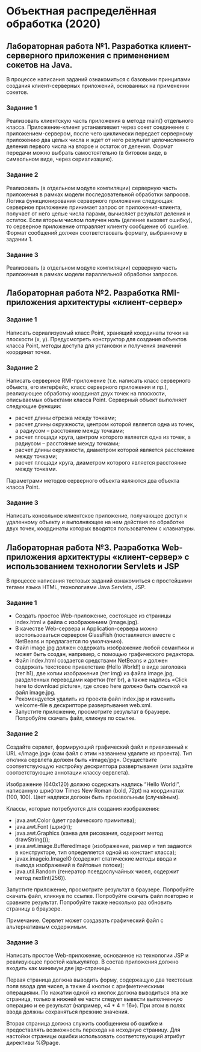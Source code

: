 # Объектная распределённая обработка (2020)

## Лабораторная работа №1. Разработка клиент-серверного приложения с применением сокетов на Java.
В процессе написания заданий ознакомиться с базовыми принципами создания клиент-серверных приложений, основанных на применении сокетов.

### Задание 1
Реализовать клиентскую часть приложения в методе main() отдельного класса. Приложение-клиент устанавливает через сокет соединение с приложением-сервером, после чего циклически передает серверному приложению два целых числа и ждет от него результат целочисленного деления первого числа на второе и остаток от деления. Формат передачи можно выбрать самостоятельно (в битовом виде, в символьном виде, через сериализацию).

### Задание 2
Реализовать (в отдельном модуле компиляции) серверную часть приложения в рамках модели последовательной обработки запросов.
Логика функционирования серверного приложения следующая: серверное приложение принимает запрос от приложения-клиента, получает от него целые числа парами, вычисляет результат деления и остаток. Если вторым числом получен ноль (деление вызовет ошибку), то серверное приложение отправляет клиенту сообщение об ошибке. Формат сообщений должен соответствовать формату, выбранному в задании 1.

### Задание 3
Реализовать (в отдельном модуле компиляции) серверную часть приложения в рамках модели параллельной обработки запросов.

## Лабораторная работа №2. Разработка RMI-приложения архитектуры «клиент-сервер»

### Задание 1
Написать сериализуемый класс Point, хранящий координаты точки на плоскости (x, y). Предусмотреть конструктор для создания объектов класса Point, методы доступа для установки и получения значений координат точки.

### Задание 2
Написать серверное RMI-приложение (т.е. написать класс серверного объекта, его интерфейс, класс серверного приложения и пр.), реализующее обработку координат двух точек на плоскости, описываемых объектами класса Point. Серверный объект выполняет следующие функции: 
* расчет длины отрезка между точками;
* расчет длины окружности, центром которой является одна из точек, а радиусом – расстояние между точками;
* расчет площади круга, центром которого является одна из точек, а радиусом – расстояние между точками;
* расчет длины окружности, диаметром которой является расстояние между точками;
* расчет площади круга, диаметром которого является расстояние между точками.

Параметрами методов серверного объекта являются два объекта класса Point.

### Задание 3
Написать консольное клиентское приложение, получающее доступ к удаленному объекту и выполняющее на нем действия по обработке двух точек, координаты которых вводятся пользователем с клавиатуры.

## Лабораторная работа №3. Разработка Web-приложения архитектуры «клиент-сервер» с использованием технологии Servlets и JSP
В процессе написания тестовых заданий ознакомиться с простейшими тегами языка HTML, технологиями Java Servlets, JSP.

### Задание 1
* Создать простое Web-приложение, состоящее из страницы index.html и файла с изображением (image.jpg).
* В качестве Web-сервера и Application-сервера можно воспользоваться сервером GlassFish (поставляется вместе с NetBeans и предлагается по умолчанию).
* Файл image.jpg должен содержать изображение любой семантики и может быть создан, например, с помощью графического редактора.
* Файл index.html создается средствами NetBeans и должен содержать текстовое приветствие (Hello World!) в виде заголовка (тег h1), две копии изображения (тег img) из файла image.jpg, разделенных переводами каретки (тег br), а также надпись «Click here to download picture», где слово here должно быть ссылкой на файл image.jpg.
* Рекомендуется удалить из проекта файл index.jsp и изменить welcome-file в дескрипторе развертывания web.xml.
* Запустите приложение, просмотрите результат в браузере. Попробуйте скачать файл, кликнув по ссылке.

### Задание 2
Создайте сервлет, формирующий графический файл и привязанный к URL «/image.jpg» (сам файл с этим названием удалите из проекта). Тип отклика сервлета должен быть «image/jpg». Осуществите соответствующую настройку дескриптора развертывания (или задайте соответствующие аннотации классу сервлета).

Изображение (640х120) должно содержать надпись “Hello World!”, написанную шрифтом Times New Roman (bold, 72pt) на координатах (100, 100). Цвет надписи должен быть произвольным (случайным).

Классы, которые потребуются для создания изображения:
* java.awt.Color (цвет графического примитива);
* java.awt.Font (шрифт);
* java.awt.Graphics (канва для рисования, содержит метод drawString());
* java.awt.image.BufferedImage (изображение, размер и тип задаются в конструкторе, тип определяется одной из констант класса);
* javax.imageio.ImageIO (содержит статические методы ввода и вывода изображений в байтовые потоки);
* java.util.Random (генератор псевдослучайных чисел, содержит метод nextInt(256)).

Запустите приложение, просмотрите результат в браузере. Попробуйте скачать файл, кликнув по ссылке. Попробуйте скачать файл повторно и сравните результат. Попробуйте также несколько раз обновить страницу в браузере.

Примечание. Сервлет может создавать графический файл с альтернативным содержимым.

### Задание 3
Написать простое Web-приложение, основанное на технологии JSP и реализующее простой калькулятор. В состав приложения должно входить как минимум две jsp-страницы.

Первая страница должна выводить форму, содержащую два текстовых поля ввода для чисел, а также 4 кнопки с арифметическими операциями. По нажатии одной из кнопок должна выводиться эта же страница, только в нижней ее части следует вывести выполненную операцию и ее результат (например, «4 * 4 = 16»). При этом в полях ввода должны сохраняться прежние значения.

Вторая страница должна служить сообщением об ошибке и предоставлять возможность перехода на исходную страницу. Для настойки страницы ошибки использовать соответствующий атрибут директивы %@page.
